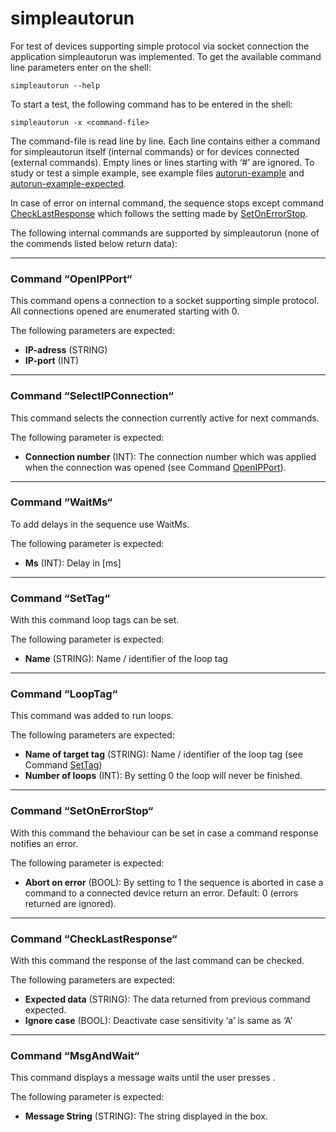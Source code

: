 # simpleautorun
For test of devices supporting simple protocol via socket connection the application simpleautorun was implemented. To
get the available command line parameters enter on the shell:

```
simpleautorun --help
```

To start a test, the following command has to be entered in the shell:
```
simpleautorun -x <command-file>
```

The command-file is read line by line. Each line contains either a command for simpleautorun itself (internal commands) or
for devices connected (external commands). Empty lines or lines starting with ‘#’ are ignored. To study or test a simple
example, see example files [autorun-example](doc/autorun-example) and
[autorun-example-expected](doc/autorun-example-expected).

In case of error on internal command, the sequence stops except command [CheckLastResponse](#check_last_response)
which follows the setting made by [SetOnErrorStop](#set_on_error_stop).

The following internal commands are supported by simpleautorun (none of
the commends listed below return data):

---------------------------------------------------------------------------------------------------------------------------
### <a id="open_ip_port"></a>Command “OpenIPPort“

This command opens a connection to a socket supporting simple protocol. All connections opened are enumerated starting
with 0. 

The following parameters are expected:
* **IP-adress** (STRING)
* **IP-port** (INT)

---------------------------------------------------------------------------------------------------------------------------
### Command “SelectIPConnection“

This command selects the connection currently active for next commands.

The following parameter is expected:

* **Connection number** (INT): The connection number which was applied when the connection was opened (see
  Command [OpenIPPort](#open_ip_port)).

---------------------------------------------------------------------------------------------------------------------------
### Command “WaitMs“

To add delays in the sequence use WaitMs.

The following parameter is expected:

* **Ms** (INT): Delay in [ms]

---------------------------------------------------------------------------------------------------------------------------
### <a id="set_tag"></a>Command “SetTag“

With this command loop tags can be set.

The following parameter is expected:

* **Name** (STRING): Name / identifier of the loop tag

---------------------------------------------------------------------------------------------------------------------------
### Command “LoopTag“

This command was added to run loops.

The following parameters are expected:

* **Name of target tag** (STRING): Name / identifier of the loop tag (see Command [SetTag](#set_tag))
* **Number of loops** (INT): By setting 0  the loop will never be finished.

---------------------------------------------------------------------------------------------------------------------------
### <a id="set_on_error_stop"></a>Command “SetOnErrorStop“

With this command the behaviour can be set in case a command response notifies an error.

The following parameter is expected:

* **Abort on error** (BOOL): By setting to 1 the sequence is aborted in case a command to a connected device return an error.
  Default: 0 (errors returned are ignored).

---------------------------------------------------------------------------------------------------------------------------
### <a id="check_last_response"></a>Command “CheckLastResponse“

With this command the response of the last command can be checked.

The following parameters are expected:

* **Expected data** (STRING): The data returned from previous command expected.
* **Ignore case** (BOOL): Deactivate case sensitivity ‘a’ is same as ‘A’

---------------------------------------------------------------------------------------------------------------------------
### Command “MsgAndWait“

This command displays a message waits until the user presses <RETURN>.

The following parameter is expected:

* **Message String** (STRING): The string displayed in the box.

